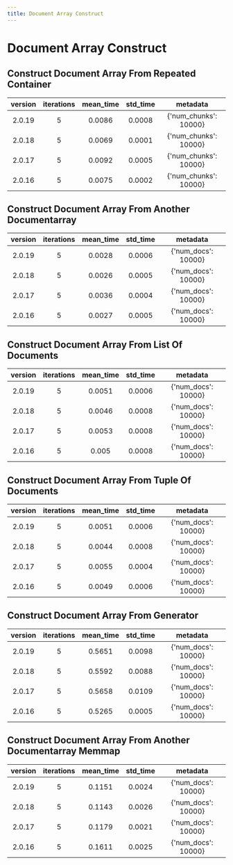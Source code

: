 ```yaml
---
title: Document Array Construct
---
```

# Document Array Construct

## Construct Document Array From Repeated Container

| version | iterations | mean_time | std_time | metadata |
| :---: | :---: | :---: | :---: | :---: |
| 2.0.19 | 5 | 0.0086 | 0.0008 | {'num_chunks': 10000} |
| 2.0.18 | 5 | 0.0069 | 0.0001 | {'num_chunks': 10000} |
| 2.0.17 | 5 | 0.0092 | 0.0005 | {'num_chunks': 10000} |
| 2.0.16 | 5 | 0.0075 | 0.0002 | {'num_chunks': 10000} |
## Construct Document Array From Another Documentarray

| version | iterations | mean_time | std_time | metadata |
| :---: | :---: | :---: | :---: | :---: |
| 2.0.19 | 5 | 0.0028 | 0.0006 | {'num_docs': 10000} |
| 2.0.18 | 5 | 0.0026 | 0.0005 | {'num_docs': 10000} |
| 2.0.17 | 5 | 0.0036 | 0.0004 | {'num_docs': 10000} |
| 2.0.16 | 5 | 0.0027 | 0.0005 | {'num_docs': 10000} |
## Construct Document Array From List Of Documents

| version | iterations | mean_time | std_time | metadata |
| :---: | :---: | :---: | :---: | :---: |
| 2.0.19 | 5 | 0.0051 | 0.0006 | {'num_docs': 10000} |
| 2.0.18 | 5 | 0.0046 | 0.0008 | {'num_docs': 10000} |
| 2.0.17 | 5 | 0.0053 | 0.0008 | {'num_docs': 10000} |
| 2.0.16 | 5 | 0.005 | 0.0008 | {'num_docs': 10000} |
## Construct Document Array From Tuple Of Documents

| version | iterations | mean_time | std_time | metadata |
| :---: | :---: | :---: | :---: | :---: |
| 2.0.19 | 5 | 0.0051 | 0.0006 | {'num_docs': 10000} |
| 2.0.18 | 5 | 0.0044 | 0.0008 | {'num_docs': 10000} |
| 2.0.17 | 5 | 0.0055 | 0.0004 | {'num_docs': 10000} |
| 2.0.16 | 5 | 0.0049 | 0.0006 | {'num_docs': 10000} |
## Construct Document Array From Generator

| version | iterations | mean_time | std_time | metadata |
| :---: | :---: | :---: | :---: | :---: |
| 2.0.19 | 5 | 0.5651 | 0.0098 | {'num_docs': 10000} |
| 2.0.18 | 5 | 0.5592 | 0.0088 | {'num_docs': 10000} |
| 2.0.17 | 5 | 0.5658 | 0.0109 | {'num_docs': 10000} |
| 2.0.16 | 5 | 0.5265 | 0.0005 | {'num_docs': 10000} |
## Construct Document Array From Another Documentarray Memmap

| version | iterations | mean_time | std_time | metadata |
| :---: | :---: | :---: | :---: | :---: |
| 2.0.19 | 5 | 0.1151 | 0.0024 | {'num_docs': 10000} |
| 2.0.18 | 5 | 0.1143 | 0.0026 | {'num_docs': 10000} |
| 2.0.17 | 5 | 0.1179 | 0.0021 | {'num_docs': 10000} |
| 2.0.16 | 5 | 0.1611 | 0.0025 | {'num_docs': 10000} |
